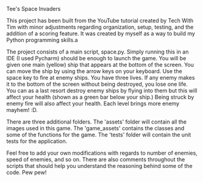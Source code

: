 Tee's Space Invaders

This project has been built from the YouTube tutorial created by Tech With Tim with
minor adjustments regarding organization, setup, testing, and the addition of a scoring
feature. It was created by myself as a way to build my Python programming skills.a

The project consists of a main script, space.py. Simply running this in an IDE (I used
Pycharm) should be enough to launch the game. You will be given one main (yellow) ship
that appears at the bottom of the screen. You can move the ship by using the arrow keys
on your keyboard. Use the space key to fire at enemy ships. You have three lives. If any
enemy makes it to the bottom of the screen without being destroyed, you lose one life. You
can as a last resort destroy enemy ships by flying into them but this will affect your
health (shown as a green bar below your ship.) Being struck by enemy fire will also affect
your health. Each level brings more enemy mayhem! :D.

There are three additional folders. The 'assets' folder will contain all the images used in
this game. The 'game_assets' contains the classes and some of the functions for the game. The
'tests' folder will contain the unit tests for the application.

Feel free to add your own modifications with regards to number of enemies, speed of enemies,
and so on. There are also comments throughout the scripts that should help you understand
the reasoning behind some of the code. Pew pew!